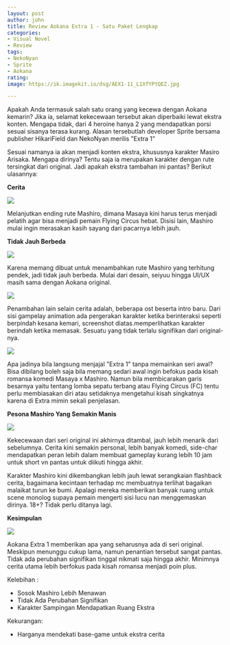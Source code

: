 ```yaml
---
layout: post
author: john
title: Review Aokana Extra 1 - Satu Paket Lengkap
categories:
- Visual Novel
- Review
tags:
- NekoNyan
- Sprite
- Aokana
rating: 
image: https://ik.imagekit.io/dsg/AEX1-11_L1XfYPtQEZ.jpg

---
```

Apakah Anda termasuk salah satu orang yang kecewa dengan Aokana kemarin? Jika ia, selamat kekecewaan tersebut akan diperbaiki lewat ekstra konten. Mengapa tidak, dari 4 heroine hanya 2 yang mendapatkan porsi sesuai sisanya terasa kurang. Alasan tersebutlah developer Sprite bersama publisher HikariField dan NekoNyan merilis "Extra 1"

Sesuai namanya ia akan menjadi konten ekstra, khususnya karakter Masiro Arisaka. Mengapa dirinya? Tentu saja ia merupakan karakter dengan rute tersingkat dari original. Jadi apakah ekstra tambahan ini pantas? Berikut ulasannya:

**Cerita**

![](https://ik.imagekit.io/dsg/AEX1-12_7AiBXIzS2t.jpg)

Melanjutkan ending rute Mashiro, dimana Masaya kini harus terus menjadi pelatih agar bisa menjadi pemain Flying Circus hebat. Disisi lain, Mashiro mulai ingin merasakan kasih sayang dari pacarnya lebih jauh.

**Tidak Jauh Berbeda**

![](https://ik.imagekit.io/dsg/AEX1-5_7Y1t8MhT_.jpg)

Karena memang dibuat untuk menambahkan rute Mashiro yang terhitung pendek, jadi tidak jauh berbeda. Mulai dari desain, seiyuu hingga UI/UX masih sama dengan Aokana original.

![](https://ik.imagekit.io/dsg/AEX-9_MFaAPzDha.jpg)

Penambahan lain selain cerita adalah, beberapa ost beserta intro baru. Dari sisi gampelay animation ada pergerakan karakter ketika berinteraksi seperti berpindah kesana kemari, screenshot diatas.memperlihatkan karakter berindah ketika memasak. Sesuatu yang tidak terlalu signifikan dari original-nya.

![](https://ik.imagekit.io/dsg/AEX1-6_SP-n1Cbwth.jpg)

Apa jadinya bila langsung menjajal "Extra 1" tanpa memainkan seri awal? Bisa dibilang boleh saja bila memang sedari awal ingin befokus pada kisah romansa komedi Masaya x Mashiro. Namun bila membicarakan garis besarnya yaitu tentang lomba sepatu terbang atau Flying Circus (FC) tentu perlu membiasakan diri atau setidaknya mengetahui kisah singkatnya karena di Extra mimin sekali penjelasan.

**Pesona Mashiro Yang Semakin Manis**

![](https://ik.imagekit.io/dsg/AEX1-13_FFtunqDvH.jpg)

Kekecewaan dari seri original ini akhirnya ditambal, jauh lebih menarik dari sebelumnya. Cerita kini semakin personal,  lebih banyak komedi, side-char mendapatkan peran lebih dalam membuat gameplay kurang lebih 10 jam untuk short vn pantas untuk diikuti hingga akhir.

Karakter Mashiro kini dikembangkan lebih jauh lewat serangkaian flashback cerita, bagaimana kecintaan terhadap mc membuatnya terlihat bagaikan malaikat turun ke bumi. Apalagi mereka memberikan banyak ruang untuk scene monolog supaya pemain mengerti sisi lucu nan menggemaskan dirinya. 18+? Tidak perlu ditanya lagi.

**Kesimpulan**

![](https://ik.imagekit.io/dsg/AEX1-4_0pPi46MkX.jpg)

Aokana Extra 1 memberikan apa yang seharusnya ada di seri original. Meskipun menunggu cukup lama, namun penantian tersebut sangat pantas. Tidak ada perubahan signifikan tinggal nikmati saja hingga akhir. Minimnya cerita utama lebih berfokus pada kisah romansa menjadi poin plus.

Kelebihan :

* Sosok Mashiro Lebih Menawan
* Tidak Ada Perubahan Signifikan
* Karakter Sampingan Mendapatkan Ruang Ekstra

Kekurangan:

* Harganya mendekati base-game untuk ekstra cerita